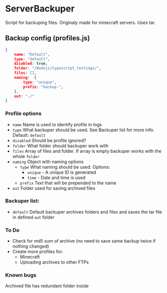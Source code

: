 # ServerBackuper

Script for backuping files. Originaly made for minecraft servers. Uses tar.

## Backup config (profiles.js)
```json
{
    name: "Default",
    type: "default",
    disabled: true,
    folder: "/Nodejs/typescript_testings/", 
    files: [],
    naming:  {
        type: "unique",
        prefix: "backup-",
    },
    out: "./"
}
```
### Profile options

- `name` Name is used to identify profile in logs
- `type` What backuper should be used. See Backuper list for more info. Default: `default`
- `disabled` Should be profile ignored?
- `folder` What folder should backuper work with
- `files` Array of files and folder. If array is empty backuper works with the whole `folder`
- `naming` Object with naming options
    - `type` What naming should be used. Options: 
        - `unique` - A unique ID is generated
        - `time` - Date and time is used
    - `prefix` Text that will be prepended to the name
- `out` Folder used for saving archived files

### Backuper list:
* `default` Default backuper archives folders and files and saves the tar file in defined `out` folder

### To Do
- Check for md5 sum of archive (no need to save same backup twice if nothing changed)
- Create more profiles for:
    - Minecraft
    - Uploading archives to other FTPs

### Known bugs
Archived file has redundant folder inside